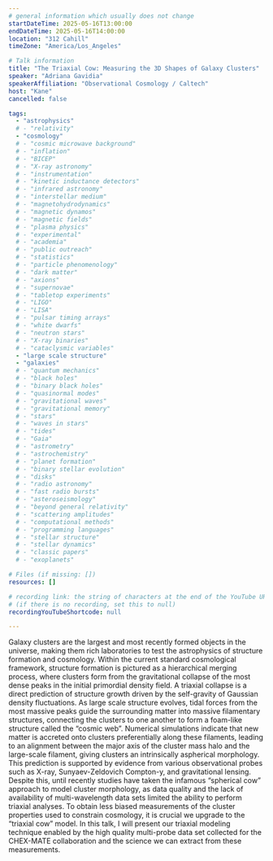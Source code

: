 ```yaml
---
# general information which usually does not change
startDateTime: 2025-05-16T13:00:00
endDateTime: 2025-05-16T14:00:00
location: "312 Cahill"
timeZone: "America/Los_Angeles"

# Talk information
title: "The Triaxial Cow: Measuring the 3D Shapes of Galaxy Clusters"
speaker: "Adriana Gavidia"
speakerAffiliation: "Observational Cosmology / Caltech"
host: "Kane"
cancelled: false

tags:
  - "astrophysics"
  # - "relativity"
  - "cosmology"
  # - "cosmic microwave background"
  # - "inflation"
  # - "BICEP"
  # - "X-ray astronomy"
  # - "instrumentation"
  # - "kinetic inductance detectors"
  # - "infrared astronomy"
  # - "interstellar medium"
  # - "magnetohydrodynamics"
  # - "magnetic dynamos"
  # - "magnetic fields"
  # - "plasma physics"
  # - "experimental"
  # - "academia"
  # - "public outreach"
  # - "statistics"
  # - "particle phenomenology"
  # - "dark matter"
  # - "axions"
  # - "supernovae"
  # - "tabletop experiments"
  # - "LIGO"
  # - "LISA"
  # - "pulsar timing arrays"
  # - "white dwarfs"
  # - "neutron stars"
  # - "X-ray binaries"
  # - "cataclysmic variables"
  - "large scale structure"
  - "galaxies"
  # - "quantum mechanics"
  # - "black holes"
  # - "binary black holes"
  # - "quasinormal modes"
  # - "gravitational waves"
  # - "gravitational memory"
  # - "stars"
  # - "waves in stars"
  # - "tides"
  # - "Gaia"
  # - "astrometry"
  # - "astrochemistry"
  # - "planet formation"
  # - "binary stellar evolution"
  # - "disks"
  # - "radio astronomy"
  # - "fast radio bursts"
  # - "asteroseismology"
  # - "beyond general relativity"
  # - "scattering amplitudes"
  # - "computational methods"
  # - "programming languages"
  # - "stellar structure"
  # - "stellar dynamics"
  # - "classic papers"
  # - "exoplanets"

# Files (if missing: [])
resources: []

# recording link: the string of characters at the end of the YouTube URL
# (if there is no recording, set this to null)
recordingYouTubeShortcode: null

---
```


Galaxy clusters are the largest and most recently formed objects in the universe, making them rich laboratories to test the astrophysics of structure formation and cosmology.
Within the current standard cosmological framework, structure formation is pictured as a hierarchical merging process, where clusters form from the gravitational collapse of the most dense peaks in the initial primordial density field.
A triaxial collapse is a direct prediction of structure growth driven by the self-gravity of Gaussian density fluctuations.
As large scale structure evolves, tidal forces from the most massive peaks guide the surrounding matter into massive filamentary structures, connecting the clusters to one another to form a foam-like structure called the “cosmic web”.
Numerical simulations indicate that new matter is accreted onto clusters preferentially along these filaments, leading to an alignment between the major axis of the cluster mass halo and the large-scale filament, giving clusters an intrinsically aspherical morphology.
This prediction is supported by evidence from various observational probes such as X-ray, Sunyaev-Zeldovich Compton-y, and gravitational lensing.
Despite this, until recently studies have taken the infamous “spherical cow” approach to model cluster morphology, as data quality and the lack of availability of multi-wavelength data sets limited the ability to perform triaxial analyses.
To obtain less biased measurements of the cluster properties used to constrain cosmology, it is crucial we upgrade to the “triaxial cow” model.
In this talk, I will present our triaxial modeling technique enabled by the high quality multi-probe data set collected for the CHEX-MATE collaboration and the science we can extract from these measurements.
